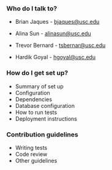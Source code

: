 ### Who do I talk to? ###
  
 
* Brian Jaques - bjaques@usc.edu 
 
* Alina Sun - alinasun@usc.edu 
 
* Trevor Bernard - tsbernar@usc.edu 
 
* Hardik Goyal - hgoyal@usc.edu 
 
 
### How do I get set up? ###
 
* Summary of set up
* Configuration
* Dependencies
* Database configuration
* How to run tests
* Deployment instructions
 
### Contribution guidelines ###

* Writing tests
* Code review
* Other guidelines
